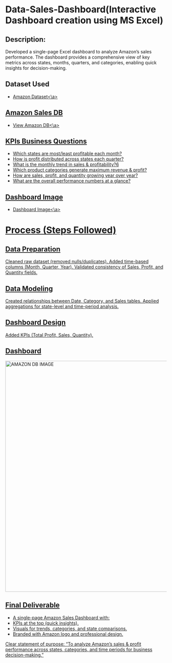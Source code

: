 # Data-Sales-Dashboard(Interactive Dashboard creation using MS Excel)
## Description:
Developed a single-page Excel dashboard to analyze Amazon’s sales performance. The dashboard provides a comprehensive view of key metrics across states, months, quarters, and categories, enabling quick insights for decision-making.

## Dataset Used

- <a href="https://github.com/Kajal1985/Data-Sales-Dashboard/blob/main/AMAZON%20DATA-SET%20USED.xlsx">Amazon Dataset<\a>

## Amazon Sales DB
- <a href="https://github.com/Kajal1985/Data-Sales-Dashboard/blob/main/Amazon%20Data_%20Sales%20Dashboard%20(2).xlsx">View Amazon DB<\a>
  

## KPIs Business Questions 
- Which states are most/least profitable each month?
- How is profit distributed across states each quarter?
- What is the monthly trend in sales & profitability?6
- Which product categories generate maximum revenue & profit?
- How are sales, profit, and quantity growing year over year?
- What are the overall performance numbers at a glance?

## Dashboard Image

-  <a href="https://github.com/Kajal1985/Data-Sales-Dashboard/blob/main/Amazon%20Sales%20DB.jpg">Dashboard Image<\a>

# Process (Steps Followed)
## Data Preparation
Cleaned raw dataset (removed nulls/duplicates).
Added time-based columns (Month, Quarter, Year).
Validated consistency of Sales, Profit, and Quantity fields.
## Data Modeling
Created relationships between Date, Category, and Sales tables.
Applied aggregations for state-level and time-period analysis.
## Dashboard Design
Added KPIs (Total Profit, Sales, Quantity).


## Dashboard 

<img width="1898" height="719" alt="AMAZON DB IMAGE" src="https://github.com/user-attachments/assets/c7c2689d-080c-4916-83dc-e067a4b90884" />

 ## Final Deliverable
- A single-page Amazon Sales Dashboard with:
- KPIs at the top (quick insights).
- Visuals for trends, categories, and state comparisons.
- Branded with Amazon logo and professional design.

Clear statement of purpose: “To analyze  Amazon’s sales & profit performance across states, categories, and time periods for business decision-making.”

